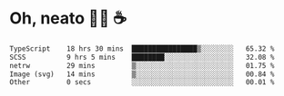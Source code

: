# Oh, neato 🧑‍💻 ☕

<!--START_SECTION:waka-->

```txt
TypeScript    18 hrs 30 mins  ████████████████▒░░░░░░░░   65.32 %
SCSS          9 hrs 5 mins    ████████░░░░░░░░░░░░░░░░░   32.08 %
netrw         29 mins         ▒░░░░░░░░░░░░░░░░░░░░░░░░   01.75 %
Image (svg)   14 mins         ▒░░░░░░░░░░░░░░░░░░░░░░░░   00.84 %
Other         0 secs          ░░░░░░░░░░░░░░░░░░░░░░░░░   00.01 %
```

<!--END_SECTION:waka-->
